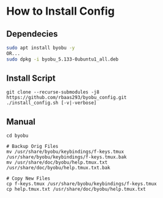 # How to Install Config

## Dependecies
```bash
sudo apt install byobu -y
OR...
sudo dpkg -i byobu_5.133-0ubuntu1_all.deb
```
## Install Script
```
git clone --recurse-submodules -j8 https://github.com/rbaas293/byobu_config.git
./install_config.sh [-v|-verbose]
```

## Manual
```
cd byobu

# Backup Orig Files
mv /usr/share/byobu/keybindings/f-keys.tmux /usr/share/byobu/keybindings/f-keys.tmux.bak
mv /usr/share/doc/byobu/help.tmux.txt /usr/share/doc/byobu/help.tmux.txt.bak

# Copy New Files
cp f-keys.tmux /usr/share/byobu/keybindings/f-keys.tmux
cp help.tmux.txt /usr/share/doc/byobu/help.tmux.txt
```
